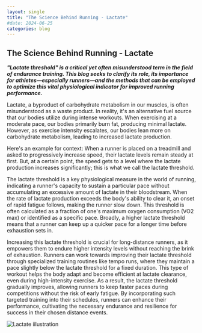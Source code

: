 ```yaml
---
layout: single
title: "The Science Behind Running - Lactate"
#date: 2024-06-25
categories: blog
---
```



The Science Behind Running - Lactate
------
***"Lactate threshold" is a critical yet often misunderstood term in the field of endurance training. This blog seeks to clarify its role, its importance for athletes—especially runners—and the methods that can be employed to optimize this vital physiological indicator for improved running performance.***

Lactate, a byproduct of carbohydrate metabolism in our muscles, is often misunderstood as a waste product. In reality, it's an alternative fuel source that our bodies utilize during intense workouts. When exercising at a moderate pace, our bodies primarily burn fat, producing minimal lactate. However, as exercise intensity escalates, our bodies lean more on carbohydrate metabolism, leading to increased lactate production.

Here's an example for context: When a runner is placed on a treadmill and asked to progressively increase speed, their lactate levels remain steady at first. But, at a certain point, the speed gets to a level where the lactate production increases significantly; this is what we call the lactate threshold.

The lactate threshold is a key physiological measure in the world of running, indicating a runner's capacity to sustain a particular pace without accumulating an excessive amount of lactate in their bloodstream. When the rate of lactate production exceeds the body's ability to clear it, an onset of rapid fatigue follows, making the runner slow down. This threshold is often calculated as a fraction of one's maximum oxygen consumption (VO2 max) or identified as a specific pace. Broadly, a higher lactate threshold means that a runner can keep up a quicker pace for a longer time before exhaustion sets in.

Increasing this lactate threshold is crucial for long-distance runners, as it empowers them to endure higher intensity levels without reaching the brink of exhaustion. Runners can work towards improving their lactate threshold through specialized training routines like tempo runs, where they maintain a pace slightly below the lactate threshold for a fixed duration. This type of workout helps the body adapt and become efficient at lactate clearance, even during high-intensity exercise. As a result, the lactate threshold gradually improves, allowing runners to keep faster paces during competitions without the risk of early fatigue. By incorporating such targeted training into their schedules, runners can enhance their performance, cultivating the necessary endurance and resilience for success in their chosen distance events.

![Lactate iilustration](https://www.barakgahtan.com/images/lactate.jpg)

